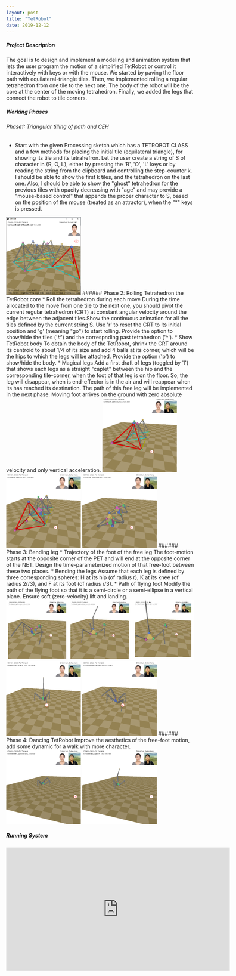 ```yaml
---
layout: post
title: "TetRobot"
date: 2019-12-12
---
```


##### Project Description
The goal is to design and implement a modeling and animation system that lets the user program the 
motion of a simplified TetRobot or control it interactively with keys or with the mouse. We started by paving the 
floor path with equilateral-triangle tiles. Then, we implemented rolling a regular tetrahedron from one tile to the next one.
The body of the robot will be the core at the center of the moving tetrahedron. Finally, we added the legs
that connect the robot to tile corners.

##### Working Phases
###### Phase1: Triangular tilling of path and CEH
* Start with the given Processing sketch which has a TETROBOT CLASS and a few methods for placing the initial tile (equilateral triangle), for showing
its tile and its tetrahefron. Let the user create a string of S of character in {R, O, L}, either by pressing the 'R', 'O', 'L' keys or by reading the string from the clipboard and 
controlling the step-counter k. I should be able to show the first k tiles, and the tetrahedron on the last one. Also, I should be able to show the "ghost" tetrahedron for the previous tiles with opacity decreasing with 
"age" and may provide a "mouse-based control" that appends the proper character to S, based on the position of the mouse (treated as an attractor), when the "*" keys is pressed.  
<img  class="img-content" alt="Zhimin Sun" width="200"  src="/assets/img/TetRobotPhase1.PNG">
###### Phase 2: Rolling Tetrahedron the TetRobot core
* Roll the tetrahedron during each move  
During the time allocated to the move from one tile to the next one, you should pivot the current regular tetrahedron (CRT) at constant angular
velocity around the edge between the adjacent tiles.Show the continuous animation for all the tiles defined by the current string S. Use 'r' to reset the CRT 
to its initial position and 'g' (meaning "go") to start rolling. Provide the option to show/hide the tiles ('#') and the correspnding past tetrahedron ('^').
* Show TetRobot body
To obtain the body of the TetRobot, shrink the CRT around its centroid to about 1/4 of its size and add 4 balls at its corner, which will be the hips to which the legs will be attached.
Provide the option ('b') to show/hide the body.
* Magical legs
Add a first draft of legs (toggled by 'l') that shows each legs as a straight "caplet" between the hip and the corresponding tile-corner, when the foot of that leg is on the floor. So, the leg will
disappear, when is end-effector is in the air and will reappear when its has reached its destination. The path of this free leg will be implemented in the next phase. Moving foot arrives on the ground with zero absolute velocity and only
vertical acceleration.    
<img  class="img-content" alt="Zhimin Sun" width="200"  src="/assets/img/TetRobotPhase2-1.png">
<img  class="img-content" alt="Zhimin Sun" width="200"  src="/assets/img/TetRobotPhase2-2.png">
<img  class="img-content" alt="Zhimin Sun" width="200"  src="/assets/img/TetRobotPhase2-3.png">  
###### Phase 3: Bending leg
* Trajectory of the foot of the free leg
The foot-motion starts at the opposite corner of the PET and will end at the opposite corner of the NET. Design the time-parameterized motion of that free-foot between these two places.
* Bending the legs
Assume that each leg is defined by three corresponding spheres: H at its hip (of radius r), K at its knee (of radius 2r/3), and F at its foot (of radius r/3).
* Path of flying foot
Modify the path of the flying foot so that it is a semi-circle or a semi-ellipse in a vertical plane. Ensure soft (zero-velocity) lift and landing.
<img  class="img-content" alt="Zhimin Sun" width="600"  src="/assets/img/TetRobotPhase3.PNG">  
<img  class="img-content" alt="Zhimin Sun" width="200"  src="/assets/img/TetRobotPhase4-1.png">
<img  class="img-content" alt="Zhimin Sun" width="200"  src="/assets/img/TetRobotPhase4-2.png">
###### Phase 4: Dancing TetRobot
Improve the aesthetics of the free-foot motion, add some dynamic for a walk with more character.  
<img  class="img-content" alt="Zhimin Sun" width="200"  src="/assets/img/TetRobotPhase4-3.png">
<img  class="img-content" alt="Zhimin Sun" width="200"  src="/assets/img/TetRobotPhase4-4.png">  

##### Running System
<iframe height=330 width=600 src="https://www.youtube.com/embed/QFhUvQ0IG8c"  frameborder="0" allow="autoplay; fullscreen" allowfullscreen></iframe>
